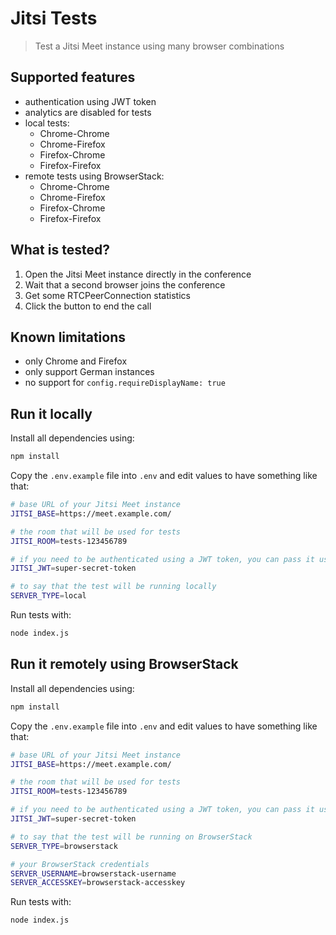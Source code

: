 # Jitsi Tests

> Test a Jitsi Meet instance using many browser combinations

## Supported features

- authentication using JWT token
- analytics are disabled for tests
- local tests:
  - Chrome-Chrome
  - Chrome-Firefox
  - Firefox-Chrome
  - Firefox-Firefox
- remote tests using BrowserStack:
  - Chrome-Chrome
  - Chrome-Firefox
  - Firefox-Chrome
  - Firefox-Firefox

## What is tested?

1. Open the Jitsi Meet instance directly in the conference
2. Wait that a second browser joins the conference
3. Get some RTCPeerConnection statistics
4. Click the button to end the call

## Known limitations

- only Chrome and Firefox
- only support German instances
- no support for `config.requireDisplayName: true`

## Run it locally

Install all dependencies using:

```sh
npm install
```

Copy the `.env.example` file into `.env` and edit values to have something like that:

```sh
# base URL of your Jitsi Meet instance
JITSI_BASE=https://meet.example.com/

# the room that will be used for tests
JITSI_ROOM=tests-123456789

# if you need to be authenticated using a JWT token, you can pass it using the following key
JITSI_JWT=super-secret-token

# to say that the test will be running locally
SERVER_TYPE=local
```

Run tests with:

```sh
node index.js
```

## Run it remotely using BrowserStack

Install all dependencies using:

```sh
npm install
```

Copy the `.env.example` file into `.env` and edit values to have something like that:

```sh
# base URL of your Jitsi Meet instance
JITSI_BASE=https://meet.example.com/

# the room that will be used for tests
JITSI_ROOM=tests-123456789

# if you need to be authenticated using a JWT token, you can pass it using the following key
JITSI_JWT=super-secret-token

# to say that the test will be running on BrowserStack
SERVER_TYPE=browserstack

# your BrowserStack credentials
SERVER_USERNAME=browserstack-username
SERVER_ACCESSKEY=browserstack-accesskey
```

Run tests with:

```sh
node index.js
```
